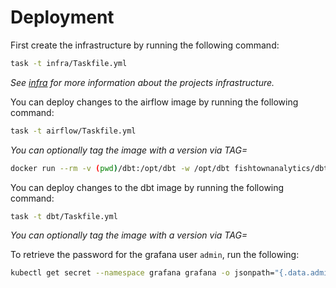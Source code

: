 # Deployment

First create the infrastructure by running the following command:
```bash
task -t infra/Taskfile.yml
```
_See [infra](infra/README.md) for more information about the projects infrastructure._

You can deploy changes to the airflow image by running the following command:
```bash
task -t airflow/Taskfile.yml
```
_You can optionally tag the image with a version via TAG=<version>_




```bash
docker run --rm -v (pwd)/dbt:/opt/dbt -w /opt/dbt fishtownanalytics/dbt:0.21.0 init project
```



You can deploy changes to the dbt image by running the following command:
```bash
task -t dbt/Taskfile.yml
```
_You can optionally tag the image with a version via TAG=<version>_

To retrieve the password for the grafana user `admin`, run the following:
```bash
kubectl get secret --namespace grafana grafana -o jsonpath="{.data.admin-password}" | base64 --decode ; echo
```
